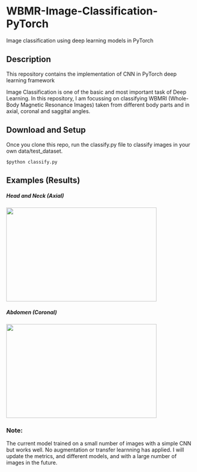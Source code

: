 # WBMR-Image-Classification-PyTorch
Image classification using deep learning models in PyTorch

## Description
This repository contains the implementation of CNN in PyTorch deep learning framework

Image Classification is one of the basic and most important task of Deep Learning. In this repository, I am focussing on classifying WBMRI (Whole-Body Magnetic Resonance Images)  taken from different body parts and in axial, coronal and saggital angles.

## Download and Setup
Once you clone this repo, run the classify.py file to classify images in your own data/test_dataset.  

`$python classify.py`

## Examples (Results)
##### Head and Neck (Axial) 
<img src="https://user-images.githubusercontent.com/3885659/77395146-d721e200-6d98-11ea-85b4-b8171be731bf.png" height="250" width="400">

##### Abdomen (Coronal)
<img src="https://user-images.githubusercontent.com/3885659/77395152-dbe69600-6d98-11ea-91ec-1bb38d93ea0f.png" height="250" width="400">


### Note:
The current model trained on a small number of images with a simple CNN but works well. No augmentation or transfer learnning has applied. I will update the metrics, and different models, and with a large number of images in the future.  
